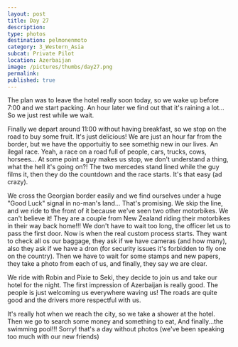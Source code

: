 ```yaml
---
layout: post
title: Day 27
description: 
type: photos
destination: pelmonenmoto
category: 3_Western_Asia
subcat: Private Pilot
location: Azerbaijan
image: /pictures/thumbs/day27.png
permalink: 
published: true
---
```


The plan was to leave the hotel really soon today, so we wake up before 7:00 and we start packing. An hour later we find out that it's raining a lot... So we just rest while we wait.

Finally we depart around 11:00 without having breakfast, so we stop on the road to buy some fruit. It's just delicious! We are just an hour far from the border, but we have the opportuitiy to see somethig new in our lives. An ilegal race. Yeah, a race on a road full of people, cars, trucks, cows, horsees... At some point a guy makes us stop, we don't understand a thing, what the hell it's going on?! The two mercedes stand lined while the guy films it, then they do the countdown and the race starts. It's that easy (ad crazy).

We cross the Georgian border easily and we find ourselves under a huge "Good Luck" signal in no-man's land... That's promising. We skip the line, and we ride to the front of it because we've seen two other motorbikes. We can't believe it! They are a couple from New Zealand riding their motorbikes in their way back home!!! We don't have to wait too long, the officer let us to pass the first door. Now is when the real custom process starts. They want to check all os our baggage, they ask if we have cameras (and how many), also they ask if we have a dron (for security issues it's forbidden to fly one on the country). Then we have to wait for some stamps and new papers, they take a photo from each of us, and finally, they say we are clear.

We ride with Robin and Pixie to Seki, they decide to join us and take our hotel for the night. The first impression of Azerbaijan is really good. The people is just welcoming us everywhere waving us! The roads are quite good and the drivers more respectful with us.

It's really hot when we reach the city, so we take a shower at the hotel. Then we go to search some money and something to eat, And finally...the swimming pool!!!
Sorry! that's a day without photos (we've been speaking too much with our new friends)